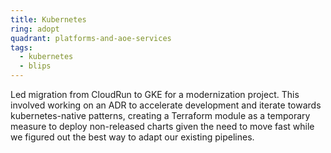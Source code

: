 ```yaml
---
title: Kubernetes
ring: adopt
quadrant: platforms-and-aoe-services
tags:
  - kubernetes
  - blips
---
```


Led migration from CloudRun to GKE for a modernization project. This involved working on an ADR to accelerate development and iterate towards kubernetes-native patterns, creating a Terraform module as a temporary measure to deploy non-released charts given the need to move fast while we figured out the best way to adapt our existing pipelines.